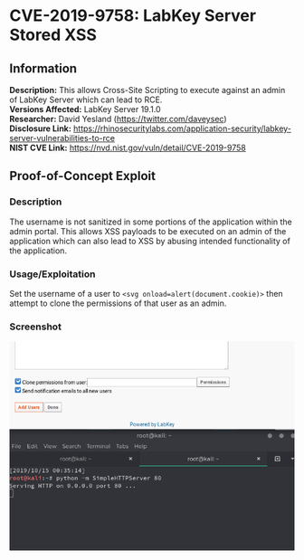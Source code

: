 # CVE-2019-9758: LabKey Server Stored XSS

## Information
**Description:** This allows Cross-Site Scripting to execute against an admin of LabKey Server which can lead to RCE.  
**Versions Affected:** LabKey Server 19.1.0  
**Researcher:** David Yesland (https://twitter.com/daveysec)  
**Disclosure Link:** https://rhinosecuritylabs.com/application-security/labkey-server-vulnerabilities-to-rce  
**NIST CVE Link:** https://nvd.nist.gov/vuln/detail/CVE-2019-9758  

## Proof-of-Concept Exploit
### Description
The username is not sanitized in some portions of the application within the admin portal. This allows XSS payloads to be executed on an admin of the application which can also lead to XSS by abusing intended functionality of the application.  

### Usage/Exploitation
Set the username of a user to `<svg onload=alert(document.cookie)>` then attempt to clone the permissions of that user as an admin.  

### Screenshot
![Alt-text that shows up on hover](poc_image.gif)